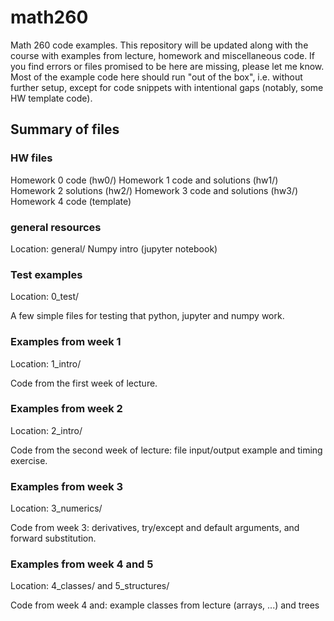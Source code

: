 # math260
Math 260 code examples. This repository will be updated along with the course with examples from lecture, homework and miscellaneous code.
If you find errors or files promised to be here are missing, please let me know.
Most of the example code here should run "out of the box", i.e. without further setup, except for code snippets with intentional gaps (notably, some HW template code).

## Summary of files

### HW files
Homework 0 code (hw0/)
Homework 1 code and solutions (hw1/)
Homework 2 solutions (hw2/)
Homework 3 code and solutions (hw3/)
Homework 4 code (template)


### general resources
Location: general/
Numpy intro (jupyter notebook)

### Test examples
Location: 0_test/

A few simple files for testing that python, jupyter and numpy work.

### Examples from week 1
Location: 1_intro/

Code from the first week of lecture. 

### Examples from week 2
Location: 2_intro/

Code from the second week of lecture: file input/output example and timing exercise.

### Examples from week 3
Location: 3_numerics/

Code from week 3: derivatives, try/except and default arguments, and forward substitution.

### Examples from week 4 and 5
Location: 4\_classes/ and 5\_structures/

Code from week 4 and: example classes from lecture (arrays, ...) and trees
